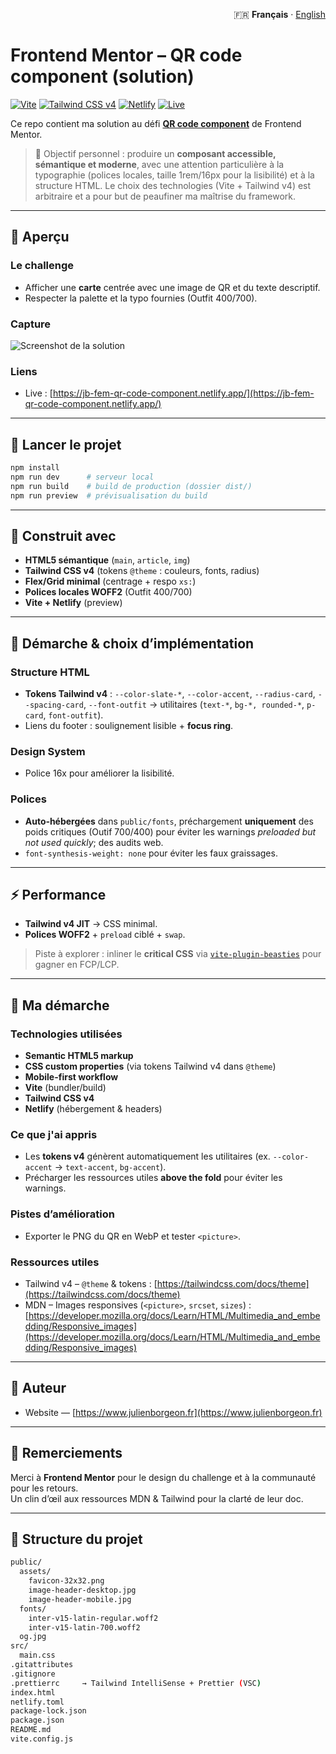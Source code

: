 <p align="right" dir="ltr">
  🇫🇷 <strong>Français</strong> ·
  <a href="./README.en.md" lang="en" hreflang="en" rel="alternate" title="Read this doc in English" aria-label="Read this doc in English">English</a>
</p>

# Frontend Mentor – QR code component (solution)

[![Vite](https://img.shields.io/badge/Vite-⚡-646CFF?logo=vite&logoColor=white)](https://vitejs.dev/) [![Tailwind CSS v4](https://img.shields.io/badge/Tailwind%20CSS-v4-06B6D4?logo=tailwindcss&logoColor=white)](https://tailwindcss.com/) [![Netlify](https://img.shields.io/badge/Netlify-deploy-00C7B7?logo=netlify&logoColor=white)](https://www.netlify.com/) [![Live](https://img.shields.io/badge/Live-jb--fem--qr--code--component.netlify.app-brightgreen)](https://jb-fem-qr-code-component.netlify.app/)

Ce repo contient ma solution au défi **[QR code component](https://www.frontendmentor.io/challenges/qr-code-component-iux_sIO_H)** de Frontend Mentor.

> 🎯 Objectif personnel : produire un **composant accessible, sémantique et moderne**, avec une attention particulière à la typographie (polices locales, taille 1rem/16px pour la lisibilité) et à la structure HTML. Le choix des technologies (Vite + Tailwind v4) est arbitraire et a pour but de peaufiner ma maîtrise du framework.

---

## 🔎 Aperçu

### Le challenge

- Afficher une **carte** centrée avec une image de QR et du texte descriptif.
- Respecter la palette et la typo fournies (Outfit 400/700).

### Capture

![Screenshot de la solution](https://jb-fem-qr-code-component.netlify.app/og.jpg)

### Liens

- Live : [https://jb-fem-qr-code-component.netlify.app/](https://jb-fem-qr-code-component.netlify.app/)

---

## 🚀 Lancer le projet

```bash
npm install
npm run dev      # serveur local
npm run build    # build de production (dossier dist/)
npm run preview  # prévisualisation du build
```

---

## 🧱 Construit avec

- **HTML5 sémantique** (`main`, `article`, `img`)
- **Tailwind CSS v4** (tokens `@theme` : couleurs, fonts, radius)
- **Flex/Grid minimal** (centrage + respo `xs:`)
- **Polices locales WOFF2** (Outfit 400/700)
- **Vite + Netlify** (preview)

---

## 🧭 Démarche & choix d’implémentation

### Structure HTML

- **Tokens Tailwind v4** : `--color-slate-*`, `--color-accent`, `--radius-card`, `--spacing-card`, `--font-outfit` → utilitaires (`text-*`, `bg-*, rounded-*`, `p-card`, `font-outfit`).
- Liens du footer : soulignement lisible + **focus ring**.

### Design System

- Police 16x pour améliorer la lisibilité.

### Polices

- **Auto‑hébergées** dans `public/fonts`, préchargement **uniquement** des poids critiques (Outif 700/400) pour éviter les warnings _preloaded but not used quickly_; des audits web.
- `font-synthesis-weight: none` pour éviter les faux graissages.

---

## ⚡ Performance

- **Tailwind v4 JIT** → CSS minimal.
- **Polices WOFF2** + `preload` ciblé + `swap`.

> Piste à explorer : inliner le **critical CSS** via [`vite-plugin-beasties`](https://github.com/danielroe/beasties) pour gagner en FCP/LCP.

---

## 🧪 Ma démarche

### Technologies utilisées

- **Semantic HTML5 markup**
- **CSS custom properties** (via tokens Tailwind v4 dans `@theme`)
- **Mobile-first workflow**
- **Vite** (bundler/build)
- **Tailwind CSS v4**
- **Netlify** (hébergement & headers)

### Ce que j'ai appris

- Les **tokens v4** génèrent automatiquement les utilitaires (ex. `--color-accent` → `text-accent`, `bg-accent`).
- Précharger les ressources utiles **above the fold** pour éviter les warnings.

### Pistes d’amélioration

- Exporter le PNG du QR en WebP et tester `<picture>`.

### Ressources utiles

- Tailwind v4 – `@theme` & tokens : [https://tailwindcss.com/docs/theme](https://tailwindcss.com/docs/theme)
- MDN – Images responsives (`<picture>`, `srcset`, `sizes`) : [https://developer.mozilla.org/docs/Learn/HTML/Multimedia_and_embedding/Responsive_images](https://developer.mozilla.org/docs/Learn/HTML/Multimedia_and_embedding/Responsive_images)

---

## 👤 Auteur

- Website — [https://www.julienborgeon.fr](https://www.julienborgeon.fr)

---

## 🙌 Remerciements

Merci à **Frontend Mentor** pour le design du challenge et à la communauté pour les retours.  
Un clin d’œil aux ressources MDN & Tailwind pour la clarté de leur doc.

---

## 📁 Structure du projet

```bash
public/
  assets/
    favicon-32x32.png
    image-header-desktop.jpg
    image-header-mobile.jpg
  fonts/
    inter-v15-latin-regular.woff2
    inter-v15-latin-700.woff2
  og.jpg
src/
  main.css
.gitattributes
.gitignore
.prettierrc     → Tailwind IntelliSense + Prettier (VSC)
index.html
netlify.toml
package-lock.json
package.json
README.md
vite.config.js
```
